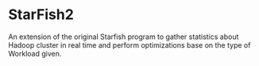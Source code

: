 # StarFish2
An extension of the original Starfish program to gather statistics about Hadoop cluster in real time and perform optimizations base on the type of Workload given.
